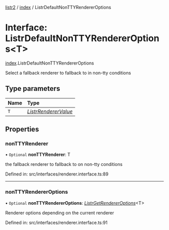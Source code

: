 [listr2](../README.md) / [index](../modules/index.md) / ListrDefaultNonTTYRendererOptions

# Interface: ListrDefaultNonTTYRendererOptions<T\>

[index](../modules/index.md).ListrDefaultNonTTYRendererOptions

Select a fallback renderer to fallback to in non-tty conditions

## Type parameters

| Name | Type |
| :------ | :------ |
| `T` | [*ListrRendererValue*](../types/index.listrrenderervalue.md) |

## Properties

### nonTTYRenderer

• `Optional` **nonTTYRenderer**: T

the fallback renderer to fallback to on non-tty conditions

Defined in: src/interfaces/renderer.interface.ts:89

___

### nonTTYRendererOptions

• `Optional` **nonTTYRendererOptions**: [*ListrGetRendererOptions*](../types/index.listrgetrendereroptions.md)<T\>

Renderer options depending on the current renderer

Defined in: src/interfaces/renderer.interface.ts:91
